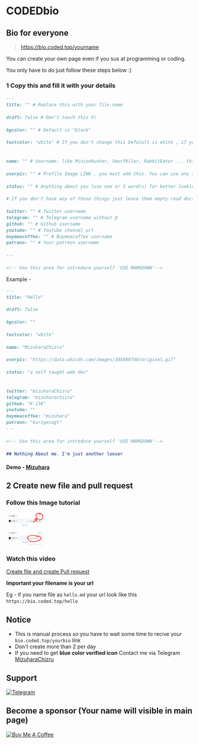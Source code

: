 # CODEDbio

## Bio for everyone 

> https://bio.coded.top/yourname

You can create your own page even if you sus at programming or coding.

You only have to do just follow these steps below :)


### 1 Copy this and fill it with your details 


```markdown
---
title: "" # Replace this with your file name

draft: false # Don't touch this X(

bgcolor: "" # Default is "black"

textcolor: "white" # If you don't change this Defalult is white , if you use light color for bg leave it empty or if you you use dark color for bg use light color


name: "" # Username. like MinionHunter, SmurfKiler, RabbitEater ... this will work as your username

userpic: "" # Profile Image LINK . you must add this. You can use any image svg/png/jpg/gif any

status: "" # Anything about you (use one or 3 word(s) for better looking)

# If you don't have any of those things just leave them empty read docs for more https://docs.coded.top

twitter: "" # Twitter username
telegram: "" # Telegram username without @
github: "" # Github username
youtube: "" # Youtube channel url
buymeacoffee: "" # Buymeacoffee username
patreon: "" # Your patreon username 

---

<!-- Use this area for introduce yourself 'USE MARKDOWN'-->


```

Example -


```markdown
---
title: "Hello"

draft: false

bgcolor: "" 

textcolor: "white" 

name: "MizuharaChizru"

userpic: "https://data.whicdn.com/images/305680740/original.gif"

status: "a self taught web dev"


twitter: "mizuharaChizru"
telegram: "mizuharachizru" 
github: "K-136"
youtube: ""
buymeacoffee: "mizuhara"
patreon: "kurzgesagt"
---

<!-- Use this area for introduce yourself 'USE MARKDOWN'-->

## Nothing About me. I'm just another looser 

```
#### Demo - [Mizuhara](https://bio.coded.top/mizuhara)


## 2 Create new file and pull request

### Follow this Image tutorial 

<img src="static/images/a.jpg" width="100" />
<br/>
<img src="static/images/b.jpg" width="100" />

### Watch this video

<a href="">Create file and create Pull request</a>

**Important your filename is your url**

Eg - if you name file as ```hello.md``` your url look like this ```https://bio.coded.top/hello```

## Notice

- This is manual process so you have to wait some time to recive your ```bio.coded.top/yourbio``` link
- Don't create more than 2 per day
- If you need to get **blue color verified icon** Contact me via Telegram [MizuharaChizru](https://t.me/MizuharaChizru)

## Support

[![Telegram](https://img.shields.io/badge/Owner-Mizuhara-blue?style=social&logo=Telegram)](//t.me/MizuharaChizru)

## Become a sponsor (Your name will visible in main page)

<a href="//www.buymeacoffee.com/Mizuhara" target="_blank"><img src="https://cdn.buymeacoffee.com/buttons/v2/default-blue.png" alt="Buy Me A Coffee" height="40px" ></a>




